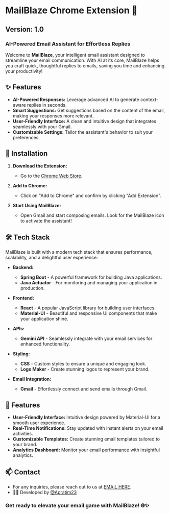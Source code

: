 # MailBlaze Chrome Extension 📧

## Version: 1.0

### AI-Powered Email Assistant for Effortless Replies

Welcome to **MailBlaze**, your intelligent email assistant designed to streamline your email communication. With AI at its core, MailBlaze helps you craft quick, thoughtful replies to emails, saving you time and enhancing your productivity!

## ✨ Features

- **AI-Powered Responses:** Leverage advanced AI to generate context-aware replies in seconds.
- **Smart Suggestions:** Get suggestions based on the content of the email, making your responses more relevant.
- **User-Friendly Interface:** A clean and intuitive design that integrates seamlessly with your Gmail.
- **Customizable Settings:** Tailor the assistant's behavior to suit your preferences.

## 🔗 Installation

1. **Download the Extension:**
   - Go to the [Chrome Web Store](https://chrome.google.com/webstore/detail/mailblaze/knjphbkmbiibpjmmcdfnfojeamkclkh).

2. **Add to Chrome:**
   - Click on "Add to Chrome" and confirm by clicking "Add Extension".

3. **Start Using MailBlaze:**
   - Open Gmail and start composing emails. Look for the MailBlaze icon to activate the assistant!
## 🛠 Tech Stack

MailBlaze is built with a modern tech stack that ensures performance, scalability, and a delightful user experience:

- **Backend:** 
  - **Spring Boot** - A powerful framework for building Java applications.
  - **Java Actuator** - For monitoring and managing your application in production.

- **Frontend:** 
  - **React** - A popular JavaScript library for building user interfaces.
  - **Material-UI** - Beautiful and responsive UI components that make your application shine.

- **APIs:**
  - **Gemini API** - Seamlessly integrate with your email services for enhanced functionality.

- **Styling:**
  - **CSS** - Custom styles to ensure a unique and engaging look.
  - **Logo Maker** - Create stunning logos to represent your brand.

- **Email Integration:**
  - **Gmail** - Effortlessly connect and send emails through Gmail.

## 🌟 Features

- **User-Friendly Interface:** Intuitive design powered by Material-UI for a smooth user experience.
- **Real-Time Notifications:** Stay updated with instant alerts on your email activities.
- **Customizable Templates:** Create stunning email templates tailored to your brand.
- **Analytics Dashboard:** Monitor your email performance with insightful analytics.

## 📫 Contact
- For any inquiries, please reach out to us at [EMAIL HERE](apratimdutta.2003@gmail.com).
- 🧑‍💻 Developed by [@Apratim23](www.github.com/Apratim23)

### Get ready to elevate your email game with MailBlaze! 🌐✨
    
      
